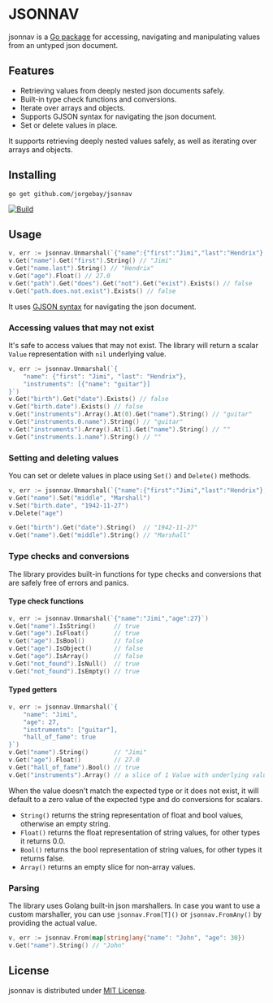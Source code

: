 # JSONNAV

jsonnav is a [Go package](https://pkg.go.dev/github.com/jorgebay/jsonnav#section-documentation) for accessing,
navigating and manipulating values from an untyped json document.

## Features

- Retrieving values from deeply nested json documents safely.
- Built-in type check functions and conversions.
- Iterate over arrays and objects.
- Supports GJSON syntax for navigating the json document.
- Set or delete values in place.

It supports retrieving deeply nested values safely, as well as iterating over arrays and objects.

## Installing

```shell
go get github.com/jorgebay/jsonnav
```

[![Build](https://github.com/jorgebay/jsonnav/actions/workflows/test.yml/badge.svg)](https://github.com/jorgebay/jsonnav/actions/workflows/test.yml)

## Usage

```go
v, err := jsonnav.Unmarshal(`{"name":{"first":"Jimi","last":"Hendrix"},"age":27}`)
v.Get("name").Get("first").String() // "Jimi"
v.Get("name.last").String() // "Hendrix"
v.Get("age").Float() // 27.0
v.Get("path").Get("does").Get("not").Get("exist").Exists() // false
v.Get("path.does.not.exist").Exists() // false
```

It uses [GJSON syntax](https://github.com/tidwall/gjson/blob/master/SYNTAX.md) for navigating the json document.

### Accessing values that may not exist

It's safe to access values that may not exist. The library will return a scalar `Value` representation
with `nil` underlying value.

```go
v, err := jsonnav.Unmarshal(`{
    "name": {"first": "Jimi", "last": "Hendrix"},
    "instruments": [{"name": "guitar"}]
}`)
v.Get("birth").Get("date").Exists() // false
v.Get("birth.date").Exists() // false
v.Get("instruments").Array().At(0).Get("name").String() // "guitar"
v.Get("instruments.0.name").String() // "guitar"
v.Get("instruments").Array().At(1).Get("name").String() // ""
v.Get("instruments.1.name").String() // ""
```

### Setting and deleting values

You can set or delete values in place using `Set()` and `Delete()` methods.

```go
v, err := jsonnav.Unmarshal(`{"name":{"first":"Jimi","last":"Hendrix"},"age":27}`)
v.Get("name").Set("middle", "Marshall")
v.Set("birth.date", "1942-11-27")
v.Delete("age")

v.Get("birth").Get("date").String()  // "1942-11-27"
v.Get("name").Get("middle").String() // "Marshall"
```

### Type checks and conversions

The library provides built-in functions for type checks and conversions that are safely free of errors and panics.

#### Type check functions

```go
v, err := jsonnav.Unmarshal(`{"name":"Jimi","age":27}`)
v.Get("name").IsString()     // true
v.Get("age").IsFloat()       // true
v.Get("age").IsBool()        // false
v.Get("age").IsObject()      // false
v.Get("age").IsArray()       // false
v.Get("not_found").IsNull()  // true
v.Get("not_found").IsEmpty() // true
```

#### Typed getters

```go
v, err := jsonnav.Unmarshal(`{
    "name": "Jimi",
    "age": 27,
    "instruments": ["guitar"],
    "hall_of_fame": true
}`)
v.Get("name").String()       // "Jimi"
v.Get("age").Float()         // 27.0
v.Get("hall_of_fame").Bool() // true
v.Get("instruments").Array() // a slice of 1 Value with underlying value "guitar"
```

When the value doesn't match the expected type or it does not exist, it will default to a zero value of the
expected type and do conversions for scalars.

- `String()` returns the string representation of float and bool values, otherwise an empty string.
- `Float()` returns the float representation of string values, for other types it returns 0.0.
- `Bool()` returns the bool representation of string values, for other types it returns false.
- `Array()` returns an empty slice for non-array values.

### Parsing

The library uses Golang built-in json marshallers. In case you want to use a custom marshaller, you can use
`jsonnav.From[T]()` or `jsonnav.FromAny()` by providing the actual value.

```go
v, err := jsonnav.From(map[string]any{"name": "John", "age": 30})
v.Get("name").String() // "John"
```

## License

jsonnav is distributed under [MIT License](https://opensource.org/license/MIT).

